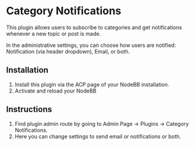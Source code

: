 # Category Notifications

This plugin allows users to subscribe to categories and get notifications whenever a new topic or post is made.

In the administrative settings, you can choose how users are notified: Notification (via header dropdown), Email, or both.

## Installation

1. Install this plugin via the ACP page of your NodeBB installation.
2. Activate and reload your NodeBB

## Instructions

1. Find plugin admin route by going to Admin Page -> Plugins -> Category Notifications.
2. Here you can change settings to send email or notifications or both.